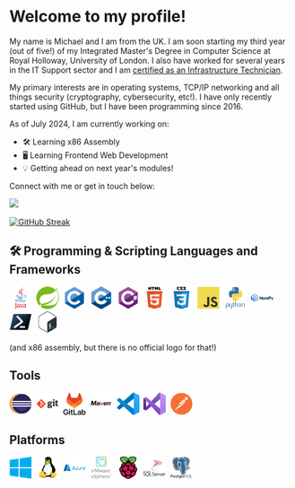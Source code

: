 # Welcome to my profile!
My name is Michael and I am from the UK. I am soon starting my third year (out of five!) of my Integrated Master's Degree in Computer Science at Royal Holloway, University of London. I also have worked for several years in the IT Support sector and I am [certified as an Infrastructure Technician](https://www.credly.com/badges/ee3efb18-8d7f-4e5a-a1df-95d8fcf33f64/public_url).

My primary interests are in operating systems, TCP/IP networking and all things security (cryptography, cybersecurity, etc!). I have only recently started using GitHub, but I have been programming since 2016.

As of July 2024, I am currently working on:
- 🛠 Learning x86 Assembly
- 🖥 Learning Frontend Web Development
- 💡 Getting ahead on next year's modules!

Connect with me or get in touch below:
<div id="links">
	<a href="https://www.linkedin.com/in/goodwin-michael/">
		<img src="https://img.shields.io/badge/LinkedIn-blue?logo=linkedin&logoColor=white&style=for-the-badge">
	</a>
</div>

[![GitHub Streak](https://github-readme-streak-stats.herokuapp.com?user=NetMasterMichael&theme=rising-sun&hide_border=true&date_format=j%20M%5B%20Y%5D)](https://git.io/streak-stats)

## 🛠 Programming & Scripting Languages and Frameworks
<div id="languages">
  <img src="https://github.com/devicons/devicon/blob/master/icons/java/java-original-wordmark.svg" title="Java" alt="Java" width="40" height="40">&nbsp;
  <img src="https://github.com/devicons/devicon/blob/master/icons/spring/spring-original.svg" title="Spring Boot" alt="Spring Boot" width="40" height="40">&nbsp;
  <img src="https://github.com/devicons/devicon/blob/master/icons/c/c-original.svg" title="C" alt="C" width="40" height="40">&nbsp;
  <img src="https://github.com/devicons/devicon/blob/master/icons/cplusplus/cplusplus-original.svg" title="C Plus Plus" alt="C Plus Plus" width="40" height="40">&nbsp;
  <img src="https://github.com/devicons/devicon/blob/master/icons/csharp/csharp-original.svg" title="C Sharp" alt="C Sharp" width="40" height="40">&nbsp;
  <img src="https://github.com/devicons/devicon/blob/master/icons/html5/html5-original-wordmark.svg" title="HTML5" alt="HTML5" width="40" height="40">&nbsp;
  <img src="https://github.com/devicons/devicon/blob/master/icons/css3/css3-original-wordmark.svg" title="CSS" alt="CSS" width="40" height="40">&nbsp;
  <img src="https://github.com/devicons/devicon/blob/master/icons/javascript/javascript-original.svg" title="JavaScript" alt="JavaScript" width="40" height="40">&nbsp;
  <img src="https://github.com/devicons/devicon/blob/master/icons/python/python-original-wordmark.svg" title="Python" alt="Python" width="40" height="40">&nbsp;
  <img src="https://github.com/devicons/devicon/blob/master/icons/numpy/numpy-original-wordmark.svg" title="NumPy" alt="NumPy" width="40" height="40">&nbsp;
  <img src="https://github.com/devicons/devicon/blob/master/icons/powershell/powershell-original.svg" title="Powershell" alt="Powershell" width="40" height="40">&nbsp;
  <img src="https://github.com/devicons/devicon/blob/master/icons/bash/bash-original.svg" title="Bash Scripting" alt="Bash Scripting" width="40" height="40">&nbsp;
  <p>(and x86 assembly, but there is no official logo for that!)</p>
</div>

## Tools
<div id="tools">
  <img src="https://github.com/devicons/devicon/blob/master/icons/eclipse/eclipse-original.svg" title="Eclipse IPSE" alt="Eclipse IPSE" width="40" height="40">&nbsp;
  <img src="https://github.com/devicons/devicon/blob/master/icons/git/git-original-wordmark.svg" title="Git" alt="Git" width="40" height="40">&nbsp;
  <img src="https://github.com/devicons/devicon/blob/master/icons/gitlab/gitlab-original-wordmark.svg" title="GitLab" alt="GitLab" width="40" height="40">&nbsp;
  <img src="https://github.com/devicons/devicon/blob/master/icons/maven/maven-original-wordmark.svg" title="Maven" alt="Maven" width="40" height="40">&nbsp;
  <img src="https://github.com/devicons/devicon/blob/master/icons/vscode/vscode-original.svg" title="Visual Studio Code" alt="Visual Studio Code" width="40" height="40">&nbsp;
  <img src="https://github.com/devicons/devicon/blob/master/icons/visualstudio/visualstudio-original.svg" title="Visual Studio" alt="Visual Studio" width="40" height="40">&nbsp;
  <img src="https://github.com/devicons/devicon/blob/master/icons/postman/postman-original.svg" title="Postman" alt="Postman" width="40" height="40">&nbsp;
</div>

## Platforms
<div id="platforms">
  <img src="https://github.com/devicons/devicon/blob/master/icons/windows8/windows8-original.svg" title="Microsoft Windows" alt="Microsoft Windows" width="40" height="40">&nbsp;
  <img src="https://github.com/devicons/devicon/blob/master/icons/linux/linux-original.svg" title="Linux" alt="Linux" width="40" height="40">&nbsp;
  <img src="https://github.com/devicons/devicon/blob/master/icons/azure/azure-original-wordmark.svg" title="Azure" alt="Azure" width="40" height="40">&nbsp;
  <img src="https://github.com/devicons/devicon/blob/master/icons/vsphere/vsphere-original-wordmark.svg" title="VMware vSphere" alt="VMware vSphere" width="40" height="40">&nbsp;
  <img src="https://github.com/devicons/devicon/blob/master/icons/raspberrypi/raspberrypi-original.svg" title="Raspberry Pi" alt="Raspberry Pi" width="40" height="40">&nbsp;
  <img src="https://github.com/devicons/devicon/blob/master/icons/microsoftsqlserver/microsoftsqlserver-original-wordmark.svg" title="Microsoft SQL Server" alt="Microsoft SQL Server" width="40" height="40">&nbsp;
  <img src="https://github.com/devicons/devicon/blob/master/icons/postgresql/postgresql-original-wordmark.svg" title="PostgreSQL" alt="PostgreSQL" width="40" height="40">&nbsp;
</div>

<!--
**NetMasterMichael/NetMasterMichael** is a ✨ _special_ ✨ repository because its `README.md` (this file) appears on your GitHub profile.

Here are some ideas to get you started:

- 🔭 I’m currently working on ...
- 🌱 I’m currently learning ...
- 👯 I’m looking to collaborate on ...
- 🤔 I’m looking for help with ...
- 💬 Ask me about ...
- 📫 How to reach me: ...
- 😄 Pronouns: ...
- ⚡ Fun fact: ...
-->
